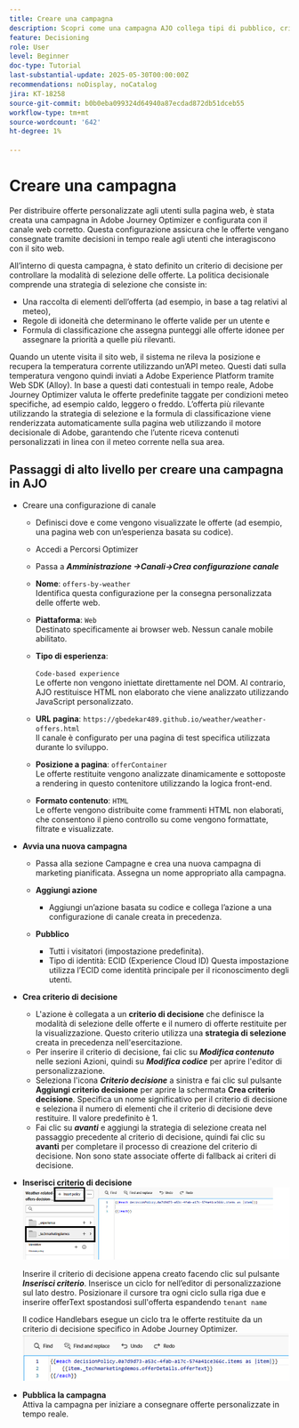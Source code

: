 ```yaml
---
title: Creare una campagna
description: Scopri come una campagna AJO collega tipi di pubblico, criteri decisionali e canali per distribuire offerte personalizzate al momento giusto tra i punti di contatto dei clienti.
feature: Decisioning
role: User
level: Beginner
doc-type: Tutorial
last-substantial-update: 2025-05-30T00:00:00Z
recommendations: noDisplay, noCatalog
jira: KT-18258
source-git-commit: b0b0eba099324d64940a87ecdad872db51dceb55
workflow-type: tm+mt
source-wordcount: '642'
ht-degree: 1%

---
```


# Creare una campagna

Per distribuire offerte personalizzate agli utenti sulla pagina web, è stata creata una campagna in Adobe Journey Optimizer e configurata con il canale web corretto. Questa configurazione assicura che le offerte vengano consegnate tramite decisioni in tempo reale agli utenti che interagiscono con il sito web.

All’interno di questa campagna, è stato definito un criterio di decisione per controllare la modalità di selezione delle offerte. La politica decisionale comprende una strategia di selezione che consiste in:

- Una raccolta di elementi dell’offerta (ad esempio, in base a tag relativi al meteo),
- Regole di idoneità che determinano le offerte valide per un utente e
- Formula di classificazione che assegna punteggi alle offerte idonee per assegnare la priorità a quelle più rilevanti.

Quando un utente visita il sito web, il sistema ne rileva la posizione e recupera la temperatura corrente utilizzando un’API meteo. Questi dati sulla temperatura vengono quindi inviati a Adobe Experience Platform tramite Web SDK (Alloy). In base a questi dati contestuali in tempo reale, Adobe Journey Optimizer valuta le offerte predefinite taggate per condizioni meteo specifiche, ad esempio caldo, leggero o freddo. L’offerta più rilevante utilizzando la strategia di selezione e la formula di classificazione viene renderizzata automaticamente sulla pagina web utilizzando il motore decisionale di Adobe, garantendo che l’utente riceva contenuti personalizzati in linea con il meteo corrente nella sua area.


## Passaggi di alto livello per creare una campagna in AJO

- Creare una configurazione di canale
   - Definisci dove e come vengono visualizzate le offerte (ad esempio, una pagina web con un’esperienza basata su codice).
   - Accedi a Percorsi Optimizer
   - Passa a _&#x200B;**Amministrazione ->Canali->Crea configurazione canale**&#x200B;_
   - **Nome**: `offers-by-weather`\
     Identifica questa configurazione per la consegna personalizzata delle offerte web.
   - **Piattaforma**: `Web`\
     Destinato specificamente ai browser web. Nessun canale mobile abilitato.
   - **Tipo di esperienza**:

     `Code-based experience`\
     Le offerte non vengono iniettate direttamente nel DOM. Al contrario, AJO restituisce HTML non elaborato che viene analizzato utilizzando JavaScript personalizzato.
   - **URL pagina**: `https://gbedekar489.github.io/weather/weather-offers.html`\
     Il canale è configurato per una pagina di test specifica utilizzata durante lo sviluppo.
   - **Posizione a pagina**: `offerContainer`\
     Le offerte restituite vengono analizzate dinamicamente e sottoposte a rendering in questo contenitore utilizzando la logica front-end.

   - **Formato contenuto**: `HTML`\
     Le offerte vengono distribuite come frammenti HTML non elaborati, che consentono il pieno controllo su come vengono formattate, filtrate e visualizzate.


- **Avvia una nuova campagna**
   - Passa alla sezione Campagne e crea una nuova campagna di marketing pianificata. Assegna un nome appropriato alla campagna.
   - **Aggiungi azione**
      - Aggiungi un’azione basata su codice e collega l’azione a una configurazione di canale creata in precedenza.



   - **Pubblico**
      - Tutti i visitatori (impostazione predefinita).
      - Tipo di identità: ECID (Experience Cloud ID)
Questa impostazione utilizza l’ECID come identità principale per il riconoscimento degli utenti.


- **Crea criterio di decisione**
   - L&#39;azione è collegata a un **criterio di decisione** che definisce la modalità di selezione delle offerte e il numero di offerte restituite per la visualizzazione. Questo criterio utilizza una **strategia di selezione** creata in precedenza nell&#39;esercitazione.
   - Per inserire il criterio di decisione, fai clic su **_Modifica contenuto_** nelle sezioni Azioni, quindi su **_Modifica codice_** per aprire l&#39;editor di personalizzazione.
   - Seleziona l&#39;icona _&#x200B;**Criterio decisione**&#x200B;_ a sinistra e fai clic sul pulsante **Aggiungi criterio decisione** per aprire la schermata **Crea criterio decisione**. Specifica un nome significativo per il criterio di decisione e seleziona il numero di elementi che il criterio di decisione deve restituire. Il valore predefinito è 1.
   - Fai clic su **_avanti_** e aggiungi la strategia di selezione creata nel passaggio precedente al criterio di decisione, quindi fai clic su **avanti** per completare il processo di creazione del criterio di decisione. Non sono state associate offerte di fallback ai criteri di decisione.



- **Inserisci criterio di decisione**
  ![editor di personalizzazione](assets/personalization-editor.png)

  Inserire il criterio di decisione appena creato facendo clic sul pulsante _&#x200B;**Inserisci criterio**&#x200B;_. Inserisce un ciclo for nell’editor di personalizzazione sul lato destro.
Posizionare il cursore tra ogni ciclo sulla riga due e inserire offerText spostandosi sull&#39;offerta espandendo `tenant name`

  Il codice Handlebars esegue un ciclo tra le offerte restituite da un criterio di decisione specifico in Adobe Journey Optimizer.
  ![handle-bar](assets/handlebar-code.png)

- **Pubblica la campagna**\
  Attiva la campagna per iniziare a consegnare offerte personalizzate in tempo reale.


